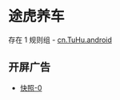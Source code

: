 # 途虎养车

存在 1 规则组 - [cn.TuHu.android](/src/apps/cn.TuHu.android.ts)

## 开屏广告

- [快照-0](https://i.gkd.li/import/12846408)
